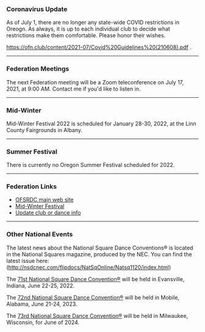 ### Coronavirus Update

As of July 1, there are no longer any state-wide COVID restrictions in Oreogn.  As always,
it is up to each individual club to decide what restrictions make them comfortable.  Please
honor their wishes.

https://ofn.club/content/2021-07/Covid%20Guidelines%20(210608).pdf .

---

### Federation Meetings

The next Federation meeting will be a Zoom teleconference on July 17, 2021, at 9:00 AM.  Contact me if you'd like to listen in.

----

### Mid-Winter

Mid-Winter Festival 2022 is scheduled for January 28-30, 2022, at the Linn County Fairgrounds in Albany.

----

### Summer Festival

There is currently no Oregon Summer Festival scheduled for 2022.

---

### Federation Links

* [OFSRDC main web site](https://squaredance.gen.or.us/)
* [Mid-Winter Festival](https://midwinterfestival.com/)
* [Update club or dance info](https://squaredance.gen.or.us/ClubInfo)

---

### Other National Events

The latest news about the National Square Dance Conventions&reg; is located in the National Squares magazine, produced by the NEC.  You can find the latest issue here: (http://nsdcnec.com/flipdocs/NatSqOnline/Natsq1120/index.html)

The [71st National Square Dance Convention&reg;](https://www.71nsdc.org/) will be held in Evansville, Indiana, June 22-25, 2022.

The [72nd National Square Dance Convention&reg;](https://www.72nsdc.com/) will be held in Mobile, Alabama, June 21-24, 2023.

The [73rd National Square Dance Convention&reg;](https://www.73nsdc.com/) will be held in Milwaukee, Wisconsin, for June of 2024.

